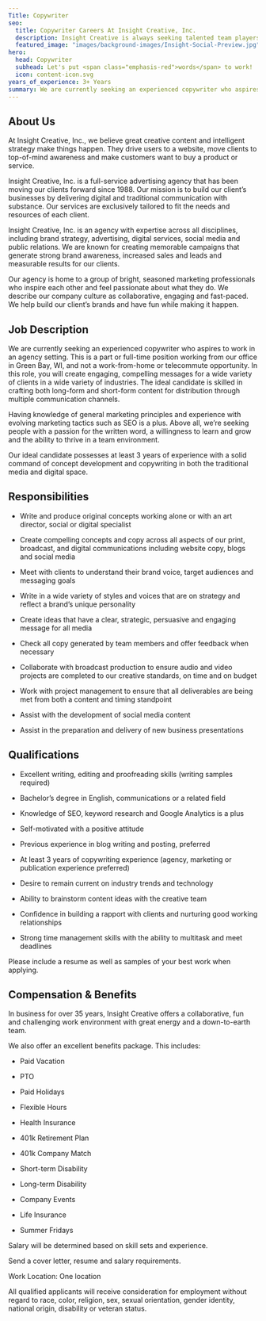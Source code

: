 ```yaml
---
Title: Copywriter
seo:
  title: Copywriter Careers At Insight Creative, Inc.
  description: Insight Creative is always seeking talented team players! Browse marketing communications jobs in digital, web, copy, design & more in Green Bay, Wisconsin.
  featured_image: "images/background-images/Insight-Social-Preview.jpg"
hero:
  head: Copywriter
  subhead: Let's put <span class="emphasis-red">words</span> to work!
  icon: content-icon.svg
years_of_experience: 3+ Years
summary: We are currently seeking an experienced copywriter who aspires to work in an agency setting. This is a part or full-time position working from our office in Green Bay, WI, and not a work-from-home or telecommute opportunity.  In this role, you will create engaging, compelling messages for a wide variety of clients in a wide variety of industries. The ideal candidate is skilled in crafting both long-form and short-form content for distribution through multiple communication channels.
---
```

## About Us

At Insight Creative, Inc., we believe great creative content and intelligent strategy make things happen. They drive users to a website, move clients to top-of-mind awareness and make customers want to buy a product or service.

Insight Creative, Inc. is a full-service advertising agency that has been moving our clients forward since 1988. Our mission is to build our client’s businesses by delivering digital and traditional communication with substance. Our services are exclusively tailored to fit the needs and resources of each client.

Insight Creative, Inc. is an agency with expertise across all disciplines, including brand strategy, advertising, digital services, social media and public relations. We are known for creating memorable campaigns that generate strong brand awareness, increased sales and leads and measurable results for our clients.

Our agency is home to a group of bright, seasoned marketing professionals who inspire each other and feel passionate about what they do. We describe our company culture as collaborative, engaging and fast-paced. We help build our client’s brands and have fun while making it happen.


## Job Description

We are currently seeking an experienced copywriter who aspires to work in an agency setting. This is a part or full-time position working from our office in Green Bay, WI, and not a work-from-home or telecommute opportunity.  In this role, you will create engaging, compelling messages for a wide variety of clients in a wide variety of industries. The ideal candidate is skilled in crafting both long-form and short-form content for distribution through multiple communication channels.

Having knowledge of general marketing principles and experience with evolving marketing tactics such as SEO is a plus. Above all, we’re seeking people with a passion for the written word, a willingness to learn and grow and the ability to thrive in a team environment.

Our ideal candidate possesses at least 3 years of experience with a solid command of concept development and copywriting in both the traditional media and digital space.


## Responsibilities

* Write and produce original concepts working alone or with an art director, social or digital specialist

* Create compelling concepts and copy across all aspects of our print, broadcast, and digital communications including website copy, blogs and social media

* Meet with clients to understand their brand voice, target audiences and messaging goals

* Write in a wide variety of styles and voices that are on strategy and reflect a brand’s unique personality

* Create ideas that have a clear, strategic, persuasive and engaging message for all media

* Check all copy generated by team members and offer feedback when necessary

* Collaborate with broadcast production to ensure audio and video projects are completed to our creative standards, on time and on budget

* Work with project management to ensure that all deliverables are being met from both a content and timing standpoint

* Assist with the development of social media content

* Assist in the preparation and delivery of new business presentations


## Qualifications

* Excellent writing, editing and proofreading skills (writing samples required)

* Bachelor’s degree in English, communications or a related field

* Knowledge of SEO, keyword research and Google Analytics is a plus

* Self-motivated with a positive attitude

* Previous experience in blog writing and posting, preferred

* At least 3 years of copywriting experience (agency, marketing or publication experience preferred)

* Desire to remain current on industry trends and technology

* Ability to brainstorm content ideas with the creative team 

* Confidence in building a rapport with clients and nurturing good working relationships

* Strong time management skills with the ability to multitask and meet deadlines


Please include a resume as well as samples of your best work when applying.

## Compensation & Benefits

In business for over 35 years, Insight Creative offers a collaborative, fun and challenging work environment with great energy and a down-to-earth team.

We also offer an excellent benefits package. This includes:

*  Paid Vacation

*  PTO

*  Paid Holidays

*  Flexible Hours

*  Health Insurance

*  401k Retirement Plan

*  401k Company Match

*  Short-term Disability

*  Long-term Disability

*  Company Events

*  Life Insurance

*  Summer Fridays

Salary will be determined based on skill sets and experience.

Send a cover letter, resume and salary requirements.

Work Location: One location

All qualified applicants will receive consideration for employment without regard to race, color, religion, sex, sexual orientation, gender identity, national origin, disability or veteran status.